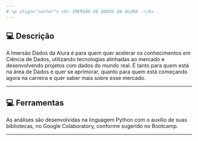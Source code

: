 ```yaml
---
# <p align="center"> <b> IMERSÃO DE DADOS DA ALURA  </b> 
---
```


## 💻 Descrição

A Imersão Dados da Alura é para quem quer acelerar os conhecimentos em Ciência de Dados, utilizando tecnologias alinhadas ao mercado e desenvolvendo projetos com dados do mundo real. É tanto para quem está na área de Dados e quer se aprimorar, quanto para quem está começando agora na carreira e quer saber mais sobre esse mercado.

---

## 💻 Ferramentas

As análises são desenvolvidas na linguagem Python com o auxílio de suas bibliotecas, no Google Colaboratory, conforme sugerido no Bootcamp.

---

